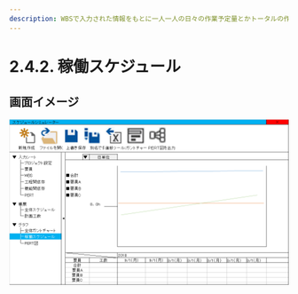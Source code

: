 ```yaml
---
description: WBSで入力された情報をもとに一人一人の日々の作業予定量とかトータルの作業量をグラフに表示する。
---
```


# 2.4.2. 稼働スケジュール

## 画面イメージ

![](../../.gitbook/assets/sukejru%20%281%29.png)

